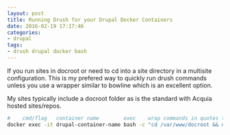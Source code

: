 ```yaml
---
layout: post
title: Running Drush for your Drupal Docker Containers
date: 2016-02-19 17:17:46
categories: 
- drupal
tags: 
- drush drupal docker bash
---
```

If you run sites in docroot or need to cd into a site directory in a multisite configuration. This is my prefered way
to quickly run drush commands unless you use a wrapper similar to bowline which is an excellent option.

My sites typically include a docroot folder as is the standard with Acquia hosted sites/repos.

```bash
#    cmd/flag   container name        exec    wrap commands in quotes to use multi step 
docker exec -it drupal-container-name bash -c "cd /var/www/docroot && drush uli -l drupal.loc"
```